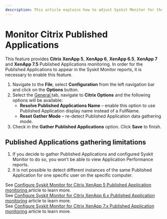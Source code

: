 ```yaml
---
description: This article explains how to adjust Syskit Monitor for the Citrix Published Applications monitoring.
---
```


# Monitor Citrix Published Applications

This feature provides **Citrix XenApp 5**, **XenApp 6**, **XenApp 6.5**, **XenApp 7** and **XenApp 7.5** Published Applications monitoring. In order for the Published Applications to appear in the Syskit Monitor reports, it is necessary to enable this feature.

1. Navigate to the **File**, select **Configuration** from the left navigation bar and click on the **Options** button.
2. Select the [General ](../../get-to-know-syskit-monitor/backstage-screen/configuration/options.md#general)tab, navigate to **Citrix Options** and the following options will be available:
   * **Resolve Published Applications Name** – enable this option to use Published Application display name instead of a FullName.
   * **Reset Gather Mode** – re-detect Published Application data gathering mode.
3. Check in the **Gather Published Applications** option. Click **Save** to finish.

## Published Applications gathering limitations

1. If you decide to gather Published Applications and configured Syskit Monitor to do so, you won’t be able to view Application Performance reports.
2. It is not possible to detect different instances of the same Published Application for one specific user on the specific computer.

See [Configure Syskit Monitor for Citrix XenApp 5 Published Application monitoring ](monitor-citrix-xenapp5-published-applications.md)article to learn more.  
See [Configure Syskit Monitor for Citrix XenApp 6.x Published Application monitoring](monitor-citrix-xenapp6-published-applications.md) article to learn more.  
See [Configure Syskit Monitor for Citrix XenApp 7.x Published Application monitoring](monitor-citrix-xenapp7-published-applications.md) article to learn more.

